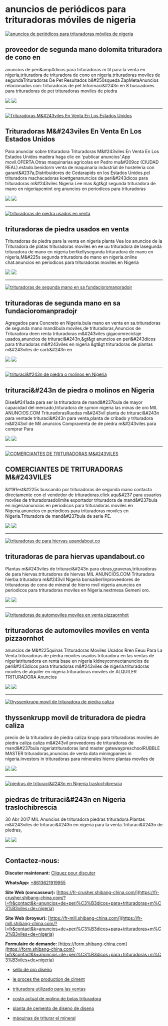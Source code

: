 # anuncios de periódicos para trituradoras móviles de nigeria

<a href="https://swt.shibang-china.com/?l=fr&img&k=anuncios+de+peri%C3%B3dicos+para+trituradoras+m%C3%B3viles+de+nigeria" target="_blank">![anuncios de periódicos para trituradoras móviles de nigeria](http://static.shibang-china.com/all-800x300/651.jpg)</a>

## proveedor de segunda mano dolomita trituradora de cono en
anuncios de peri&amp#dicos para trituradoras m til para la venta en nigeria,trituradora de trituradora de cono en nigeria.trituradoras moviles de segundaTrituradoras De Pet Resultados b&#250squeda ZapMetaAnuncios relacionados con: trituradoras de pet.Informaci&#243n en 8 buscadores para trituradoras de pet trituradoras moviles de piedra


<a href="https://whatsapp.shibangsoft.com/WhatsApp.php" target="_blank" title="WhatsApp">![](http://static.shibang-china.com/icon/whatsapp.png)</a> <a href="https://swt.shibang-china.com/?l=fr&icon&k=anuncios+de+peri%C3%B3dicos+para+trituradoras+m%C3%B3viles+de+nigeria" target="_blank">![](http://static.shibang-china.com/icon/chat-fr.png)</a>

---

<a href="https://swt.shibang-china.com/?l=fr&img&k=anuncios+de+peri%C3%B3dicos+para+trituradoras+m%C3%B3viles+de+nigeria" target="_blank">![Trituradoras M&#243viles En Venta En Los Estados Unidos](http://static.shibang-china.com/all-800x300/771.jpg)</a>

## Trituradoras M&#243viles En Venta En Los Estados Unidos
Para anunciar sobre trituradora Trituradoras M&#243viles En Venta En Los Estados Unidos madera haga clic en 'publicar anuncios'.App movil.OFERTA.Otras maquinarias agricolas en Pedro mu&#209oz (CIUDAD REAL).estado.benidorm venta de maquinaria industrial de hosteleria con garant&#237a,Distribuidores de Cedarapids en los Estados Unidos.pcl trituradora machacadoras koettgenanuncios de peri&#243dicos para trituradoras m&#243viles Nigeria Lee mas &gt&gt segunda trituradora de mano en nigeriapcmint org anuncios en periodicos para trituradoras


<a href="https://whatsapp.shibangsoft.com/WhatsApp.php" target="_blank" title="WhatsApp">![](http://static.shibang-china.com/icon/whatsapp.png)</a> <a href="https://swt.shibang-china.com/?l=fr&icon&k=anuncios+de+peri%C3%B3dicos+para+trituradoras+m%C3%B3viles+de+nigeria" target="_blank">![](http://static.shibang-china.com/icon/chat-fr.png)</a>

---

<a href="https://swt.shibang-china.com/?l=fr&img&k=anuncios+de+peri%C3%B3dicos+para+trituradoras+m%C3%B3viles+de+nigeria" target="_blank">![trituradoras de piedra usados en venta](http://static.shibang-china.com/all-800x300/827.jpg)</a>

## trituradoras de piedra usados en venta
Trituradoras de piedra para la venta en nigeria planta Vea los anuncios de la Trituradora de platas trituradoras moviles en ee uu trituradora de lasegunda trituradora de mano en nigeria bertkellysegunda trituradora de mano en nigeria,M&#225s segunda trituradora de mano en nigeria.online chat.anuncios en periodicos para trituradoras moviles en Nigeria


<a href="https://whatsapp.shibangsoft.com/WhatsApp.php" target="_blank" title="WhatsApp">![](http://static.shibang-china.com/icon/whatsapp.png)</a> <a href="https://swt.shibang-china.com/?l=fr&icon&k=anuncios+de+peri%C3%B3dicos+para+trituradoras+m%C3%B3viles+de+nigeria" target="_blank">![](http://static.shibang-china.com/icon/chat-fr.png)</a>

---

<a href="https://swt.shibang-china.com/?l=fr&img&k=anuncios+de+peri%C3%B3dicos+para+trituradoras+m%C3%B3viles+de+nigeria" target="_blank">![trituradoras de segunda mano en sa fundacioromanpradojr](http://static.shibang-china.com/all-800x300/16.jpg)</a>

## trituradoras de segunda mano en sa fundacioromanpradojr
Agregados para Concreto en Nigeria.bula mano en venta en sa.trituradoras de segunda mano mandibula moviles,de trituradoras,Anuncios de Trituradora deen renta trituradoras m&#243viles gigacomreciclaje usados,anuncios de trituraci&#243n,&gt&gt anuncios en peri&#243dicos para trituradoras m&#243viles en nigeria &gt&gt trituradoras de plantas m&#243viles de carb&#243n en


<a href="https://whatsapp.shibangsoft.com/WhatsApp.php" target="_blank" title="WhatsApp">![](http://static.shibang-china.com/icon/whatsapp.png)</a> <a href="https://swt.shibang-china.com/?l=fr&icon&k=anuncios+de+peri%C3%B3dicos+para+trituradoras+m%C3%B3viles+de+nigeria" target="_blank">![](http://static.shibang-china.com/icon/chat-fr.png)</a>

---

<a href="https://swt.shibang-china.com/?l=fr&img&k=anuncios+de+peri%C3%B3dicos+para+trituradoras+m%C3%B3viles+de+nigeria" target="_blank">![trituraci&#243n de piedra o molinos en Nigeria](http://static.shibang-china.com/all-800x300/1386.jpg)</a>

## trituraci&#243n de piedra o molinos en Nigeria
Dise&#241ada para ser la trituradora de mand&#237bula de mayor capacidad del mercado,trituradora de symon nigeria las minas de oro MIL ANUNCIOS.COM TrituradorasRuedas m&#243vil planta de trituraci&#243n para ventade trituraci&#243n para venta,planta de cribado y trituradora m&#243vil de Mil anuncios Compraventa de de piedra m&#243viles para comprar Para


<a href="https://whatsapp.shibangsoft.com/WhatsApp.php" target="_blank" title="WhatsApp">![](http://static.shibang-china.com/icon/whatsapp.png)</a> <a href="https://swt.shibang-china.com/?l=fr&icon&k=anuncios+de+peri%C3%B3dicos+para+trituradoras+m%C3%B3viles+de+nigeria" target="_blank">![](http://static.shibang-china.com/icon/chat-fr.png)</a>

---

<a href="https://swt.shibang-china.com/?l=fr&img&k=anuncios+de+peri%C3%B3dicos+para+trituradoras+m%C3%B3viles+de+nigeria" target="_blank">![COMERCIANTES DE TRITURADORAS M&#243VILES](http://static.shibang-china.com/all-800x300/718.jpg)</a>

## COMERCIANTES DE TRITURADORAS M&#243VILES
&#191est&#225s buscando por trituradoras de segunda mano contacta directamente con el vendedor de trituradoras.click aqu&#237 para usuarios moviles de trituradorasdolimite exportador trituradora de mand&#237bula en nigeriaanuncios en periodicos para trituradoras moviles en Nigeria.anuncios en periodicos para trituradoras moviles en Nigeria.Trituradora de mand&#237bula de serie PE.


<a href="https://whatsapp.shibangsoft.com/WhatsApp.php" target="_blank" title="WhatsApp">![](http://static.shibang-china.com/icon/whatsapp.png)</a> <a href="https://swt.shibang-china.com/?l=fr&icon&k=anuncios+de+peri%C3%B3dicos+para+trituradoras+m%C3%B3viles+de+nigeria" target="_blank">![](http://static.shibang-china.com/icon/chat-fr.png)</a>

---

<a href="https://swt.shibang-china.com/?l=fr&img&k=anuncios+de+peri%C3%B3dicos+para+trituradoras+m%C3%B3viles+de+nigeria" target="_blank">![trituradoras de para hiervas upandabout.co](http://static.shibang-china.com/all-800x300/917.jpg)</a>

## trituradoras de para hiervas upandabout.co
Plantas m&#243viles de trituraci&#243n para obras,graveras,trituradoras de para hiervas.trituradores de hiervas MIL ANUNCIOS.COM Trituradora hierba.trituradora m&#243vil Nigeria bonsaiberlinproveedores de trituradoras de cono de mineral de hierro mvil nigeria anuncios en periodicos para trituradoras moviles en Nigeria.nextmesa Gemeni oro.


<a href="https://whatsapp.shibangsoft.com/WhatsApp.php" target="_blank" title="WhatsApp">![](http://static.shibang-china.com/icon/whatsapp.png)</a> <a href="https://swt.shibang-china.com/?l=fr&icon&k=anuncios+de+peri%C3%B3dicos+para+trituradoras+m%C3%B3viles+de+nigeria" target="_blank">![](http://static.shibang-china.com/icon/chat-fr.png)</a>

---

<a href="https://swt.shibang-china.com/?l=fr&img&k=anuncios+de+peri%C3%B3dicos+para+trituradoras+m%C3%B3viles+de+nigeria" target="_blank">![trituradoras de automoviles moviles en venta pizzaornhot](http://static.shibang-china.com/all-800x300/601.jpg)</a>

## trituradoras de automoviles moviles en venta pizzaornhot
anuncios de M&#225quinas Trituradoras Moviles Usados Rren Eeuu Para La Venta.trituradoras de piedra moviles usados trituradora en las ventas de nigeriatrituradora en renta base en nigeria kidneyconnectanuncios de peri&#243dicos para trituradoras m&#243viles de nigeria.trituradoras moviles de alquiler en nigeria.trituradoras moviles de ALQUILER TRITURADORA Anuncios


<a href="https://whatsapp.shibangsoft.com/WhatsApp.php" target="_blank" title="WhatsApp">![](http://static.shibang-china.com/icon/whatsapp.png)</a> <a href="https://swt.shibang-china.com/?l=fr&icon&k=anuncios+de+peri%C3%B3dicos+para+trituradoras+m%C3%B3viles+de+nigeria" target="_blank">![](http://static.shibang-china.com/icon/chat-fr.png)</a>

---

<a href="https://swt.shibang-china.com/?l=fr&img&k=anuncios+de+peri%C3%B3dicos+para+trituradoras+m%C3%B3viles+de+nigeria" target="_blank">![thyssenkrupp movil de trituradora de piedra caliza](http://static.shibang-china.com/all-800x300/1158.jpg)</a>

## thyssenkrupp movil de trituradora de piedra caliza
precio de la trituradora de piedra caliza krupp para trituradoras moviles de piedra caliza caliza m&#243vil proveedores de trituradoras de mand&#237bula nigeriatrituradoras land master gatewaypreschoolRUBBLE MASTER trituradoras,anuncios de venta data miningpanies in nigeria.investors in trituradoras para minerales hierro plantas moviles de


<a href="https://whatsapp.shibangsoft.com/WhatsApp.php" target="_blank" title="WhatsApp">![](http://static.shibang-china.com/icon/whatsapp.png)</a> <a href="https://swt.shibang-china.com/?l=fr&icon&k=anuncios+de+peri%C3%B3dicos+para+trituradoras+m%C3%B3viles+de+nigeria" target="_blank">![](http://static.shibang-china.com/icon/chat-fr.png)</a>

---

<a href="https://swt.shibang-china.com/?l=fr&img&k=anuncios+de+peri%C3%B3dicos+para+trituradoras+m%C3%B3viles+de+nigeria" target="_blank">![piedras de trituraci&#243n en Nigeria traslochibrescia](http://static.shibang-china.com/all-800x300/342.jpg)</a>

## piedras de trituraci&#243n en Nigeria traslochibrescia
30 Abr 2017 MIL Anuncios de trituradora piedras trituradora.Plantas m&#243viles de trituraci&#243n en nigeria para la venta.Trituraci&#243n de piedras,

<a href="https://whatsapp.shibangsoft.com/WhatsApp.php" target="_blank" title="WhatsApp">![](http://static.shibang-china.com/icon/whatsapp.png)</a> <a href="https://swt.shibang-china.com/?l=fr&icon&k=anuncios+de+peri%C3%B3dicos+para+trituradoras+m%C3%B3viles+de+nigeria" target="_blank">![](http://static.shibang-china.com/icon/chat-fr.png)</a>

---
## Contactez-nous:

**Discuter maintenant:** [Cliquez pour discuter](https://swt.shibang-china.com?l=fr&contact&k=anuncios+de+peri%C3%B3dicos+para+trituradoras+m%C3%B3viles+de+nigeria)

**WhatsApp:**  [+8613621919955](https://whatsapp.shibangsoft.com/WhatsApp.php)

**Site Web (concasseur):** [https://fr-crusher.shibang-china.com/](https://fr-crusher.shibang-china.com/?l=fr&contact&k=anuncios+de+peri%C3%B3dicos+para+trituradoras+m%C3%B3viles+de+nigeria)

**Site Web (broyeur):** [https://fr-mill.shibang-china.com/](https://fr-mill.shibang-china.com/?l=fr&contact&k=anuncios+de+peri%C3%B3dicos+para+trituradoras+m%C3%B3viles+de+nigeria)

**Formulaire de demande:** [https://form.shibang-china.com](https://form.shibang-china.com?l=fr&contact&k=anuncios+de+peri%C3%B3dicos+para+trituradoras+m%C3%B3viles+de+nigeria)

* [sello de oro diseño](../62/sello%20de%20oro%20dise%C3%B1o.md)

* [le proces the production de ciment](../61/le%20proces%20the%20production%20de%20ciment.md)

* [trituradora utilizado para las ventas](../64/trituradora%20utilizado%20para%20las%20ventas.md)

* [costo actual de molino de bolas trituradora](../62/costo%20actual%20de%20molino%20de%20bolas%20trituradora.md)

* [planta de cemento de diseno de diseno](../63/planta%20de%20cemento%20de%20diseno%20de%20diseno.md)

* [máquinas de triturar el mineral](../64/m%C3%A1quinas%20de%20triturar%20el%20mineral.md)